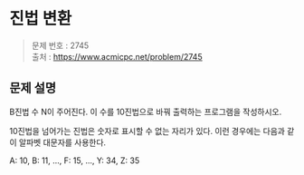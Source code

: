 # 진법 변환

> 문제 번호 : 2745  
> 출처 : https://www.acmicpc.net/problem/2745

## 문제 설명

<p>B진법 수&nbsp;N이 주어진다. 이 수를 10진법으로 바꿔 출력하는 프로그램을 작성하시오.</p>
<p>10진법을 넘어가는 진법은 숫자로 표시할 수 없는 자리가 있다. 이런 경우에는 다음과 같이 알파벳 대문자를&nbsp;사용한다.</p>
<p>A: 10, B: 11, ..., F: 15, ..., Y: 34, Z: 35</p>

